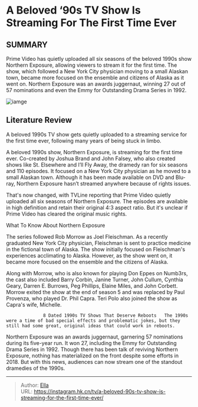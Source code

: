 # A Beloved ‘90s TV Show Is Streaming For The First Time Ever


## SUMMARY 



  Prime Video has quietly uploaded all six seasons of the beloved 1990s show Northern Exposure, allowing viewers to stream it for the first time.   The show, which followed a New York City physician moving to a small Alaskan town, became more focused on the ensemble and citizens of Alaska as it went on.   Northern Exposure was an awards juggernaut, winning 27 out of 57 nominations and even the Emmy for Outstanding Drama Series in 1992.  

![iamge](https://static1.srcdn.com/wordpress/wp-content/uploads/2024/01/three-characters-in-northern-exposure.jpg)

## Literature Review
A beloved 1990s TV show gets quietly uploaded to a streaming service for the first time ever, following many years of being stuck in limbo.




A beloved 1990s show, Northern Exposure, is streaming for the first time ever. Co-created by Joshua Brand and John Falsey, who also created shows like St. Elsewhere and I’ll Fly Away, the dramedy ran for six seasons and 110 episodes. It focused on a New York City physician as he moved to a small Alaskan town. Although it has been made available on DVD and Blu-ray, Northern Exposure hasn’t streamed anywhere because of rights issues.




That&#39;s now changed, with TVLine reporting that Prime Video quietly uploaded all six seasons of Northern Exposure. The episodes are available in high definition and retain their original 4:3 aspect ratio. But it&#39;s unclear if Prime Video has cleared the original music rights.


 What To Know About Northern Exposure 
          

The series followed Rob Morrow as Joel Fleischman. As a recently graduated New York City physician, Fleischman is sent to practice medicine in the fictional town of Alaska. The show initially focused on Fleischman&#39;s experiences acclimating to Alaska. However, as the show went on, it became more focused on the ensemble and the citizens of Alaska.

Along with Morrow, who is also known for playing Don Eppes on Numb3rs, the cast also included Barry Corbin, Janine Turner, John Cullum, Cynthia Geary, Darren E. Burrows, Peg Phillips, Elaine Miles, and John Corbett. Morrow exited the show at the end of season 5 and was replaced by Paul Provenza, who played Dr. Phil Capra. Teri Polo also joined the show as Capra&#39;s wife, Michelle.




                  8 Dated 1990s TV Shows That Deserve Reboots   The 1990s were a time of bad special effects and problematic jokes, but they still had some great, original ideas that could work in reboots.    

Northern Exposure was an awards juggernaut, garnering 57 nominations during its five-year run. It won 27, including the Emmy for Outstanding Drama Series in 1992. Though there has been talk of reviving Northern Exposure, nothing has materialized on the front despite some efforts in 2018. But with this news, audiences can now stream one of the standout dramedies of the 1990s.



---

> Author: [Ella](https://instagram.hk.cn/)  
> URL: https://instagram.hk.cn/tv/a-beloved-90s-tv-show-is-streaming-for-the-first-time-ever/  

